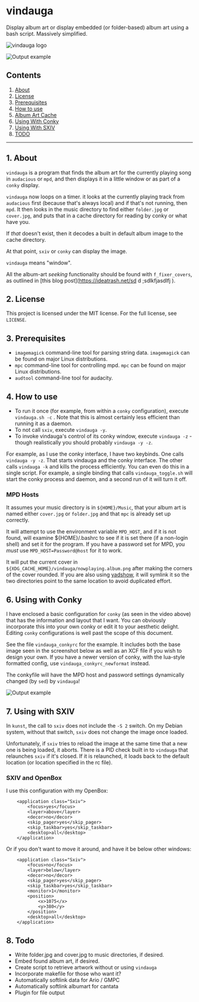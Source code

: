 # vindauga

Display album art or display embedded (or folder-based) album art using a bash script. Massively simplified.

![vindauga logo](https://raw.githubusercontent.com/uriel1998/vindauga/master/vindauga.png "logo")

![Output example](https://raw.githubusercontent.com/uriel1998/vindauga/master/output.gif "Example output")

## Contents
 1. [About](#1-about)
 2. [License](#2-license)
 3. [Prerequisites](#3-prerequisites)
 4. [How to use](#4-how-to-use)
 5. [Album Art Cache](#5-album-art-cache)
 6. [Using With Conky](#6-using-with-conky)
 7. [Using With SXIV](#7-using-with-sxiv) 
 8. [TODO](#9-todo)

***

## 1. About

`vindauga` is a program that finds the album art for the currently playing song 
in `audacious` or `mpd`, and then displays it in a little window or as part of 
a `conky` display.

`vindauga` now loops on a timer. 
it looks at the currently playing track from `audacious` first (because that's always local) 
and if that's not running, then `mpd`. It then looks in the music directory to find 
either `folder.jpg` or `cover.jpg`, and puts that in a cache directory for reading 
by conky or what have you. 


If *that* doesn't exist, then it decodes a built in default album image to 
the cache directory.

At that point, `sxiv` or `conky` can display the image.

`vindauga` means "window".

All the album-art *seeking* functionality should be found with `f_fixer_covers`, as 
outlined in [this blog post](https://ideatrash.net/sd d ;sdlkfjasdlfj ). 


## 2. License

This project is licensed under the MIT license. For the full license, see `LICENSE`.

## 3. Prerequisites

 * `imagemagick` command-line tool for parsing string data. `imagemagick` can be found on major Linux distributions.
 * `mpc` command-line tool for controlling mpd. `mpc` can be found on major Linux distributions.
 * `audtool` command-line tool for audacity. 

## 4. How to use


 * To run it once (for example, from within a `conky` configuration), execute `vindauga.sh -c` . Note that this is almost certainly less efficient than running it as a daemon.
 * To not call `sxiv`, execute `vindauga -y`.
 * To invoke vindauga's control of its conky window, execute `vindauga -z` - though realistically you should probably `vindauga -y -z`.

For example, as I use the conky interface, I have two keybinds.  One calls `vindauga -y -z`.  That starts vindauga and the conky interface. The other calls `vindauga -k` and kills the process efficiently.  You can even do this in a single script. For example, a single binding that calls `vindauga_toggle.sh` will start the conky process and daemon, and a second run of it will turn it off.

### MPD Hosts
    
It assumes your music directory is in `${HOME}/Music`, that your album art is 
named either `cover.jpg` or `folder.jpg` and that `mpc` is already 
set up correctly. 

It will attempt to use the environment variable `MPD_HOST`, and 
if it is not found, will examine ${HOME}/.bashrc to see if it is set there (if a 
non-login shell) and set it for the program. If you have a password set for MPD, 
you *must* use `MPD_HOST=Password@host` for it to work.

It will put the current cover in `${XDG_CACHE_HOME}/vindauga/nowplaying.album.png` 
after making the corners of the cover rounded. If you are also using [yadshow](https://link.to.yadshow),
it will symlink it so the two directories point to the same location to avoid duplicated effort.


## 6. Using with Conky

I have enclosed a basic configuration for `conky` (as seen in the video above) 
that has the information and layout that I want. You can obviously incorporate 
this into your own conky or edit it to your aesthetic delight.  Editing `conky` 
configurations is well past the scope of this document.

See the file `vindauga_conkyrc` for the example.  It includes both the base image 
seen in the screenshot below as well as an XCF file if you wish to design your 
own.  If you have a newer version of conky, with the lua-style formatted config, 
use `vindauga_conkyrc_newformat` instead.

The conkyfile will have the MPD host and password settings dynamically changed 
(by `sed`) by `vindauga`! 

![Output example](https://raw.githubusercontent.com/uriel1998/vindauga/master/updated_vindauga_conky.png "Example output")

## 7. Using with SXIV

In `kunst`, the call to `sxiv` does not include the `-S 2` switch. On my Debian 
system, without that switch, `sxiv` does not change the image once loaded. 

Unfortunately, if `sxiv` tries to reload the image at the same time that a new 
one is being loaded, it aborts. There is a PID check built in to `vindauga` 
that relaunches `sxiv` if it's closed. If it is relaunched, it loads back to 
the default location (or location specified in the rc file).

### SXIV and OpenBox

I use this configuration with my OpenBox:

```
    <application class="Sxiv">
        <focus>yes</focus>
        <layer>above</layer>
        <decor>no</decor>
        <skip_pager>yes</skip_pager>
        <skip_taskbar>yes</skip_taskbar>
        <desktop>all</desktop>
    </application>  
```    

Or if you don't want to move it around, and have it be below other windows:

```
    <application class="Sxiv">
        <focus>no</focus>
        <layer>below</layer>
        <decor>no</decor>
        <skip_pager>yes</skip_pager>
        <skip_taskbar>yes</skip_taskbar>
        <monitor>1</monitor>        
        <position>
            <x>1075</x>
            <y>380</y>
        </position>        
        <desktop>all</desktop>
    </application>       
```

## 8. Todo

 * Write folder.jpg and cover.jpg to music directories, if desired.
 * Embed found album art, if desired.
 * Create script to retrieve artwork without or using `vindauga`
 * Incorporate makefile for those who want it?
 * Automatically softlink data for Ario / GMPC
 * Automatically softlink albumart for cantata
 * Plugin for file output

